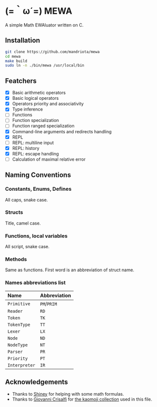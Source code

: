# (=​｀ω´=) MEWA
A simple Math EWAluator written on C.

## Installation
```sh
git clone https://github.com/mandriota/mewa
cd mewa
make build
sudo ln -n ./bin/mewa /usr/local/bin
```

## Featchers
- [x] Basic arithmetic operators
- [x] Basic logical operators 
- [x] Operators priority and associativity
- [x] Type inference
- [ ] Functions
- [ ] Function specialization
- [ ] Function ranged specialization
- [x] Command-line arguments and redirects handling
- [x] REPL
- [ ] REPL: multiline input
- [x] REPL: history
- [x] REPL: escape handling
- [ ] Calculation of maximal relative error

## Naming Conventions
### Constants, Enums, Defines
All caps, snake case.

### Structs
Title, camel case.

### Functions, local variables
All script, snake case.

### Methods
Same as functions. First word is an abbreviation of struct name.

### Names abbreviations list
| Name          | Abbreviation |
|:--------------|:-------------|
| `Primitive`   | `PM`/`PRIM`  |
| `Reader`      | `RD`         |
| `Token`       | `TK`         |
| `TokenType`   | `TT`         |
| `Lexer`       | `LX`         |
| `Node`        | `ND`         |
| `NodeType`    | `NT`         |
| `Parser`      | `PR`         |
| `Priority`    | `PT`         |
| `Interpreter` | `IR`         |

## Acknowledgements
- Thanks to [Shiney](https://github.com/ItzShiney) for helping with some math formulas.
- Thanks to [Giovanni Crisalfi](https://github.com/gicrisf) for [the kaomoji collection](https://github.com/gicrisf/kaomel) used in this file.
